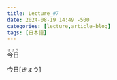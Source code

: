 ```yaml
---
title: Lecture_#7
date: 2024-08-19 14:49 -500
categories: [lecture,article-blog]
tags: [日本語]
---
```




<ruby><rb>今日<rt>きょう</ruby>

今日[きょう]

<script>document.addEventListener("DOMContentLoaded", function () {
    // Find all text nodes in the document
    const walker = document.createTreeWalker(document.body, NodeFilter.SHOW_TEXT, null, false);
    let node;

    while (node = walker.nextNode()) {
        // Regex to match A[B] pattern
        let regex = /([^\[\]]+)\[([^\[\]]+)\]/g;
        if (node.nodeValue.match(regex)) {
            // Replace the matching text with the desired format
            let newText = node.nodeValue.replace(regex, '<ruby><rt>$1</rt>$2</ruby>');

            // Create a temporary container for the new HTML
            let span = document.createElement('span');
            span.innerHTML = newText;

            // Replace the original text node with the new HTML
            node.parentNode.replaceChild(span, node);
        }
    }
});
</script>